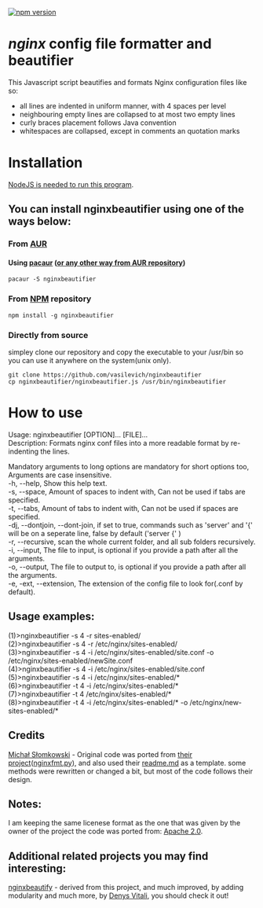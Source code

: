 [![npm version](https://badge.fury.io/js/nginxbeautifier.svg)](https://www.npmjs.com/package/nginxbeautifier)
# *nginx* config file formatter and beautifier
This Javascript script beautifies and formats Nginx configuration files like so:

* all lines are indented in uniform manner, with 4 spaces per level
* neighbouring empty lines are collapsed to at most two empty lines
* curly braces placement follows Java convention
* whitespaces are collapsed, except in comments an quotation marks

# Installation
[NodeJS is needed to run this program](https://nodejs.org/en/download/package-manager/).
## You can install nginxbeautifier using one of the ways below:
### From [AUR](https://aur.archlinux.org/packages/nginxbeautifier)
#### Using [pacaur](https://aur.archlinux.org/packages/pacaur) ([or any other way from AUR repository](https://wiki.archlinux.org/index.php/Arch_User_Repository))
```
pacaur -S nginxbeautifier
```
### From [NPM](https://www.npmjs.com/package/nginxbeautifier) repository
```
npm install -g nginxbeautifier
```
### Directly from source
simpley clone our repository and copy the executable to your /usr/bin so you can use it anywhere on the system(unix only).
```
git clone https://github.com/vasilevich/nginxbeautifier
cp nginxbeautifier/nginxbeautifier.js /usr/bin/nginxbeautifier
```

# How to use
Usage: nginxbeautifier [OPTION]... [FILE]...  
Description: Formats nginx conf files into a more readable format by re-indenting the lines.  
  
Mandatory arguments to long options are mandatory for short options too, Arguments are case insensitive.  
-h, --help,  Show this help text.  
-s, --space,  Amount of spaces to indent with, Can not be used if tabs are specified.  
-t, --tabs,  Amount of tabs to indent with, Can not be used if spaces are specified.  
-dj, --dontjoin, --dont-join,  if set to true, commands such as 'server' and '{' will be on a seperate line, false by default ('server {' )  
-r, --recursive,  scan the whole current folder, and all sub folders recursively.  
-i, --input,  The file to input, is optional if you provide a path after all the arguments.  
-o, --output,  The file to output to, is optional if you provide a path after all the arguments.  
-e, -ext, --extension,  The extension of the config file to look for(.conf by default).  
  
## Usage examples:
(1)>nginxbeautifier -s 4 -r sites-enabled/  
(2)>nginxbeautifier -s 4 -r /etc/nginx/sites-enabled/  
(3)>nginxbeautifier -s 4 -i /etc/nginx/sites-enabled/site.conf -o /etc/nginx/sites-enabled/newSite.conf  
(4)>nginxbeautifier -s 4 -i /etc/nginx/sites-enabled/site.conf  
(5)>nginxbeautifier -s 4 -i /etc/nginx/sites-enabled/*  
(6)>nginxbeautifier -t 4 -i /etc/nginx/sites-enabled/*  
(7)>nginxbeautifier -t 4 /etc/nginx/sites-enabled/*  
(8)>nginxbeautifier -t 4 -i /etc/nginx/sites-enabled/* -o /etc/nginx/new-sites-enabled/* 


## Credits

[Michał Słomkowski](https://github.com/1connect) - Original code was ported from [their project](https://github.com/1connect/nginx-config-formatter)([nginxfmt.py](https://github.com/1connect/nginx-config-formatter/blob/master/nginxfmt.py)), and also used their [readme.md](https://github.com/1connect/nginx-config-formatter/blob/master/README.md) as a template.
some methods were rewritten or changed a bit, but most of the code follows their design.


## Notes:
I am keeping the same licenese format as the one that was given by the owner of the project the code was ported from: [Apache 2.0](https://github.com/vasilevich/nginxbeautifier/blob/master/LICENSE).


## Additional related projects you may find interesting:
[nginxbeautify](https://github.com/denysvitali/nginxbeautify) - derived from this project, and much improved, by adding modularity and much more, by [Denys Vitali](https://github.com/denysvitali), you should check it out!  

